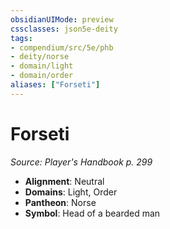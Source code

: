```yaml
---
obsidianUIMode: preview
cssclasses: json5e-deity
tags:
- compendium/src/5e/phb
- deity/norse
- domain/light
- domain/order
aliases: ["Forseti"]
---
```

# Forseti
*Source: Player's Handbook p. 299* 

- **Alignment**: Neutral
- **Domains**: Light, Order
- **Pantheon**: Norse
- **Symbol**: Head of a bearded man